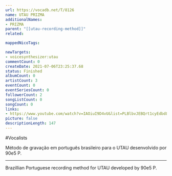 ```yaml
---
url: https://vocadb.net/T/8126
name: UTAU PRIZMA
additionalNames: 
- PRIZMA
parent: "[[utau-recording-method]]"
related:

mappedNicoTags:

newTargets:
- voicesynthesizer:utau
commentCount: 0
createDate: 2021-07-06T23:25:37.68
status: Finished
albumCount: 0
artistCount: 3
eventCount: 0
eventSeriesCount: 0
followerCount: 2
songListCount: 0
songCount: 0
links: 
- https://www.youtube.com/watch?v=IAOiuI9D4vU&list=PLBlbvJEBQrt1cyEdbdLgtsSbcR9TJ2JtS&index=2
picture: false
descriptionLength: 147
---
```


#Vocalists

Método de gravação em português brasileiro para o UTAU desenvolvido por 90e5 P.

---

Brazillian Portuguese recording method for UTAU developed by 90e5 P.